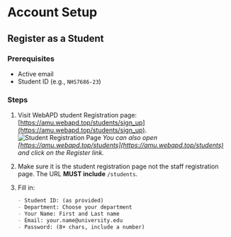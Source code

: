 # Account Setup

## **Register as a Student**

### Prerequisites

- Active email
- Student ID (e.g., `NHS7686-23`)

### Steps

1. Visit WebAPD student Registration page: [https://amu.webapd.top/students/sign_up](https://amu.webapd.top/students/sign_up).
   ![Student Registration Page](/screenshots/student-registration.png)
   _You can also open [https://amu.webapd.top/students](https://amu.webapd.top/students) and click on the Register link._
2. Make sure it is the student registration page not the staff registration page. The URL **MUST include** `/students`.
3. Fill in:

   ```markdown
   - Student ID: (as provided)
   - Department: Choose your department
   - Your Name: First and Last name
   - Email: your.name@university.edu
   - Password: (8+ chars, include a number)
   ```
